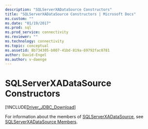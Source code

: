 ```yaml
---
description: "SQLServerXADataSource Constructors"
title: "SQLServerXADataSource Constructors | Microsoft Docs"
ms.custom: ""
ms.date: "01/19/2017"
ms.prod: sql
ms.prod_service: connectivity
ms.reviewer: ""
ms.technology: connectivity
ms.topic: conceptual
ms.assetid: 8b734305-b007-41bd-819a-69792fac0781
author: David-Engel
ms.author: v-daenge
---
```

# SQLServerXADataSource Constructors
[!INCLUDE[Driver_JDBC_Download](../../../includes/driver_jdbc_download.md)]

  For information about the members of [SQLServerXADataSource](../../../connect/jdbc/reference/sqlserverxadatasource-class.md), see [SQLServerXADataSource Members](../../../connect/jdbc/reference/sqlserverxadatasource-members.md).  
  
  
